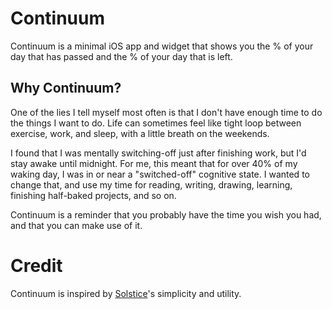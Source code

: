 # Continuum

Continuum is a minimal iOS app and widget that shows you the % of your day that has
passed and the % of your day that is left.

## Why Continuum?

One of the lies I tell myself most often is that I don't have enough time to do the
things I want to do. Life can sometimes feel like tight loop between exercise,
work, and sleep, with a little breath on the weekends.

I found that I was mentally switching-off just after finishing work, but I'd
stay awake until midnight. For me, this meant that for over 40% of my waking day, I was
in or near a "switched-off" cognitive state. I wanted to change that, and use my time
for reading, writing, drawing, learning, finishing half-baked projects, and so on.

Continuum is a reminder that you probably have the time you wish you had, and that you
can make use of it.

# Credit

Continuum is inspired by [Solstice](https://github.com/daneden/Solstice)'s simplicity
and utility.
